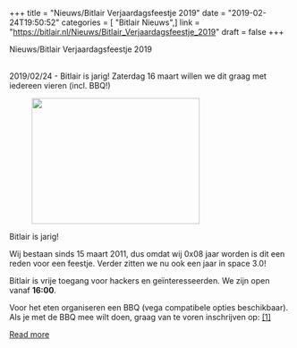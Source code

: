 +++
title = "Nieuws/Bitlair Verjaardagsfeestje 2019"
date = "2019-02-24T19:50:52"
categories = [ "Bitlair Nieuws",]
link = "https://bitlair.nl/Nieuws/Bitlair_Verjaardagsfeestje_2019"
draft = false
+++

<div class="mw-content-ltr mw-parser-output" dir="ltr" lang="en"><p><a class="mw-selflink selflink">Nieuws/Bitlair Verjaardagsfeestje 2019</a>
</p></div><div class="mw-content-ltr mw-parser-output" dir="ltr" lang="en"><p><br />
2019/02/24 - Bitlair is jarig! Zaterdag 16 maart willen we dit graag met iedereen vieren (incl. BBQ!)
</p>
<figure class="mw-default-size"><a class="mw-file-description" href="https://bitlair.nl/File:BBQ.jpg"><img class="mw-file-element" height="225" src="https://bitlair.nl/images/thumb/7/7b/BBQ.jpg/300px-BBQ.jpg" width="300" /></a><figcaption></figcaption></figure>
<p>Bitlair is jarig! 
</p><p>Wij bestaan sinds 15 maart 2011, dus omdat wij 0x08 jaar worden is dit een reden voor een feestje.
Verder zitten we nu ook een jaar in space 3.0!
</p><p>Bitlair is vrije toegang voor hackers en geïnteresseerden. We zijn open vanaf <b>16:00</b>.
</p><p>Voor het eten organiseren een BBQ (vega compatibele opties beschikbaar). Als je met de BBQ mee wilt doen, graag van te voren inschrijven op:
<a class="external autonumber" href="https://bitlair.nl/Events/2019-03-16_Bitlair_Verjaardagsfeestje" rel="nofollow">[1]</a>
</p></div>

[Read more](https://bitlair.nl/Nieuws/Bitlair_Verjaardagsfeestje_2019)